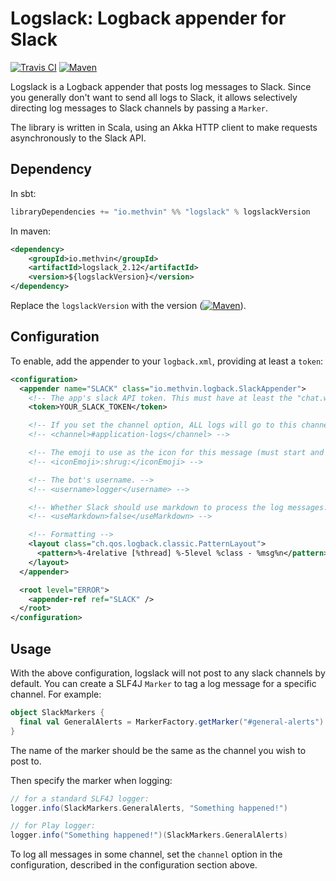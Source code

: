 # Logslack: Logback appender for Slack

[![Travis CI](https://travis-ci.org/gmethvin/logslack.svg?branch=master)](https://travis-ci.org/gmethvin/logslack) [![Maven](https://img.shields.io/maven-central/v/io.methvin/logslack_2.12.svg)](https://mvnrepository.com/artifact/io.methvin/logslack)

Logslack is a Logback appender that posts log messages to Slack. Since you generally don't want to send all logs to Slack, it allows selectively directing log messages to Slack channels by passing a `Marker`.

The library is written in Scala, using an Akka HTTP client to make requests asynchronously to the Slack API.

## Dependency

In sbt:

```scala
libraryDependencies += "io.methvin" %% "logslack" % logslackVersion
```

In maven:

```xml
<dependency>
    <groupId>io.methvin</groupId>
    <artifactId>logslack_2.12</artifactId>
    <version>${logslackVersion}</version>
</dependency>
```

Replace the `logslackVersion` with the version ([![Maven](https://img.shields.io/maven-central/v/io.methvin/logslack_2.12.svg)](https://mvnrepository.com/artifact/io.methvin/logslack)).

## Configuration

To enable, add the appender to your `logback.xml`, providing at least a `token`:

```xml
<configuration>
  <appender name="SLACK" class="io.methvin.logback.SlackAppender">
    <!-- The app's slack API token. This must have at least the "chat.write.bot" permission. -->
    <token>YOUR_SLACK_TOKEN</token>

    <!-- If you set the channel option, ALL logs will go to this channel. -->
    <!-- <channel>#application-logs</channel> -->

    <!-- The emoji to use as the icon for this message (must start and end in a colon) -->
    <!-- <iconEmoji>:shrug:</iconEmoji> -->

    <!-- The bot's username. -->
    <!-- <username>logger</username> -->

    <!-- Whether Slack should use markdown to process the log messages. Defaults to true. -->
    <!-- <useMarkdown>false</useMarkdown> -->

    <!-- Formatting -->
    <layout class="ch.qos.logback.classic.PatternLayout">
      <pattern>%-4relative [%thread] %-5level %class - %msg%n</pattern>
    </layout>
  </appender>

  <root level="ERROR">
    <appender-ref ref="SLACK" />
  </root>
</configuration>
```

## Usage

With the above configuration, logslack will not post to any slack channels by default. You can create a SLF4J `Marker` to tag a log message for a specific channel. For example:

```scala
object SlackMarkers {
  final val GeneralAlerts = MarkerFactory.getMarker("#general-alerts")
}
```

The name of the marker should be the same as the channel you wish to post to.

Then specify the marker when logging:

```scala
// for a standard SLF4J logger:
logger.info(SlackMarkers.GeneralAlerts, "Something happened!")

// for Play logger:
logger.info("Something happened!")(SlackMarkers.GeneralAlerts)
```

To log all messages in some channel, set the `channel` option in the configuration, described in the configuration section above.
